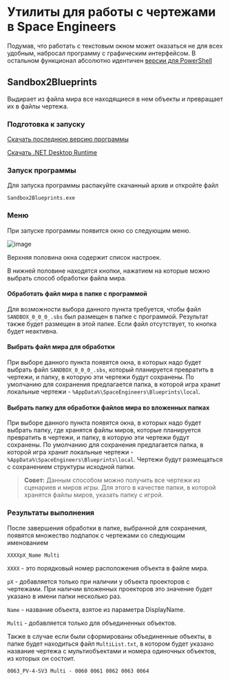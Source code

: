 # Утилиты для работы с чертежами в Space Engineers

Подумав, что работать с текстовым окном может оказаться не для всех удобным, набросал программу с графическим интерфейсом. В остальном функционал абсолютно идентичен [версии для PowerShell](https://github.com/Homatoz/SE_Blueprint_Utils)

## Sandbox2Blueprints

Выдирает из файла мира все находящиеся в нем объекты и превращает их в файлы чертежа.

### Подготовка к запуску

[Скачать последнюю версию программы](https://github.com/Homatoz/SE_Blueprint_Utils_CSharp/releases/latest)

[Скачать .NET Desktop Runtime](https://dotnet.microsoft.com/en-us/download/dotnet/7.0)

### Запуск программы

Для запуска программы распакуйте скачанный архив и откройте файл

```text
Sandbox2Blueprints.exe
```

### Меню

При запуске программы появится окно со следующим меню.

![image](https://lh3.googleusercontent.com/GR85d9cq_PS2ZwkG6XZv_M0WMoze1LJrOIiw4LAvgzf9DwZASAwYcgs0ZsP3lymYTttXLIuZeztIc4o6MPx92NIrWPYl-8H7vSwxG8OGXwq0h9KxaJADqcSBVxKDaK7vQnpDspnVhLM2WF8y7K0wTg7M5yH0GtOb3H_kFAWxrxevHaS7xE7Ceib7yl-6vnfAIyOoPci6Zr2oNfDc9u-4_-XSi5kzJDlUNPuLIzjQpRWYpJQEM_3A1ciwH2bX5qiWnl41JSSKBJDiaiIcYmJDT1fw2_Pb9WLQkXOdKm-P2XcykXlbJPK6Wuk1cvjsPKC7YS4KlaFyn3SyYBSgLbw26BF9dhF5OB76M6CQWrt64t9uoxSbYHhd5WWZrxifvNwjwq4LwT7dGii4sxAzf26cQ8VCYdr_PLfBPGGeVJFbWn1qrrwpjW1PHN0EBKAl2RFnes5Dqe8SaGeXPeT0lNhC9jvk4fof8dXU-lUJUqC-hjXRWxH832pgrH42NALNC8pWIHIP3oVDEtjW_yWvUjf-sr4ytNfii8IxE3OIXSMGnsceKrE5cOkmoCD-ks6wjb0kyNV_fQYYMAPPJIolvfmmmz2n0Vkfve4g8NR2_9I4J9_ya9lg0L0ZbIfGmrkfW8V9yvODWhBCTkDEQ2zdrBmHNM29QqUj-Bt6MCKdRgDyOYBWKgU_prEuUI4xt5beBZ9g7AiS_B3INcwZbGhHuzqe40ALG5XyxfzkHwhP9IsXmt6x1dhprMULoe5ytFVVhAk1oAEy7VX4oBDqXYq7BxMT5GBcEIfKM6oPZdnMgyzX9XfG_YH1he7vrXGNFGotx3_EKToPbC1hs-3YNVMEPgeLpRAn0VJDM7ycLVALLaNtDjVfZefCFIiDsKKYSQxN81vPkisJhojHEOS7Skn64G8Xyy9dcAgJ_XJWpHZO7MVb1ssd=w386-h200-s-no?authuser=0)

Верхняя половина окна содержит список настроек.

В нижней половине находятся кнопки, нажатием на которые можно выбрать способ обработки файла мира.

#### Обработать файл мира в папке с программой

Для возможности выбора данного пункта требуется, чтобы файл `SANDBOX_0_0_0_.sbs` был размещен в папке с программой. Результат также будет размещен в этой папке. Если файл отсутствует, то кнопка будет неактивна.

#### Выбрать файл мира для обработки

При выборе данного пункта появятся окна, в которых надо будет выбрать файл `SANDBOX_0_0_0_.sbs`, который планируется превратить в чертежи, и папку, в которую эти чертежи будут сохранены. По умолчанию для сохранения предлагается папка, в которой игра хранит локальные чертежи - `%AppData%\SpaceEngineers\Blueprints\local`.

#### Выбрать папку для обработки файлов мира во вложенных папках

При выборе данного пункта появятся окна, в которых надо будет выбрать папку, где хранятся файлы миров, которые планируется превратить в чертежи, и папку, в которую эти чертежи будут сохранены. По умолчанию для сохранения предлагается папка, в которой игра хранит локальные чертежи - `%AppData%\SpaceEngineers\Blueprints\local`. Чертежи будут размещаться с сохранением структуры исходной папки.

> **Совет:** Данным способом можно получить все чертежи из сценариев и миров игры. Для этого в качестве папки, в которой хранятся файлы миров, указать папку с игрой.

### Результаты выполнения

После завершения обработки в папке, выбранной для сохранения, появятся множество подпапок с чертежами со следующим именованием

```text
XXXXpX_Name Multi
```

`XXXX` - это порядковый номер расположения объекта в файле мира.

`pX` - добавляется только при наличии у объекта проекторов с чертежами. При наличии вложенных проекторов это значение будет указано в имени папки несколько раз.

`Name` - название объекта, взятое из параметра DisplayName.

`Multi` - добавляется только для объединенных объектов.

Также в случае если были сформированы объединенные объекты, в папке будет находиться файл `MultiList.txt`, в котором будет указано название чертежа с мультиобъектами и номера одиночных объектов, из которых он состоит.

```text
0063_PV-4-SV3 Multi - 0060 0061 0062 0063 0064
```
